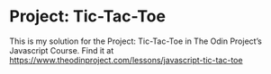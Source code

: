 # Project: Tic-Tac-Toe

This is my solution for the Project: Tic-Tac-Toe in The Odin Project’s Javascript Course. Find it at https://www.theodinproject.com/lessons/javascript-tic-tac-toe
